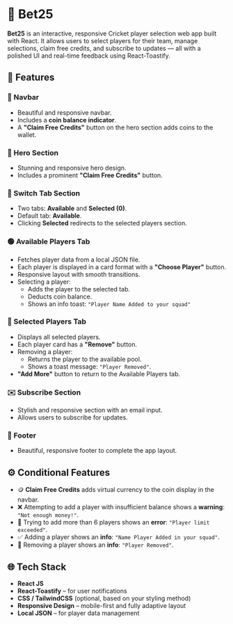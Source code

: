 # 🏏 Bet25

**Bet25** is an interactive, responsive Cricket player selection web app built with React. It allows users to select players for their team, manage selections, claim free credits, and subscribe to updates — all with a polished UI and real-time feedback using React-Toastify.

## 🚀 Features

### 🧭 Navbar
- Beautiful and responsive navbar.
- Includes a **coin balance indicator**.
- A **"Claim Free Credits"** button on the hero section adds coins to the wallet.

### 🦸 Hero Section
- Stunning and responsive hero design.
- Includes a prominent **"Claim Free Credits"** button.

### 🔁 Switch Tab Section
- Two tabs: **Available** and **Selected (0)**.
- Default tab: **Available**.
- Clicking **Selected** redirects to the selected players section.

### 🟢 Available Players Tab
- Fetches player data from a local JSON file.
- Each player is displayed in a card format with a **"Choose Player"** button.
- Responsive layout with smooth transitions.
- Selecting a player:
  - Adds the player to the selected tab.
  - Deducts coin balance.
  - Shows an info toast: `"Player Name Added to your squad"`

### 🔴 Selected Players Tab
- Displays all selected players.
- Each player card has a **"Remove"** button.
- Removing a player:
  - Returns the player to the available pool.
  - Shows a toast message: `"Player Removed"`.
- **"Add More"** button to return to the Available Players tab.

### ✉️ Subscribe Section
- Stylish and responsive section with an email input.
- Allows users to subscribe for updates.

### 🦶 Footer
- Beautiful, responsive footer to complete the app layout.

## ⚙️ Conditional Features

- 🪙 **Claim Free Credits** adds virtual currency to the coin display in the navbar.
- ❌ Attempting to add a player with insufficient balance shows a **warning**: `"Not enough money!"`.
- 🚫 Trying to add more than 6 players shows an **error**: `"Player limit exceeded"`.
- ✅ Adding a player shows an **info**: `"Name Player Added in your squad"`.
- 🔁 Removing a player shows an **info**: `"Player Removed"`.

## 🌐 Tech Stack

- **React JS**
- **React-Toastify** – for user notifications
- **CSS / TailwindCSS** (optional, based on your styling method)
- **Responsive Design** – mobile-first and fully adaptive layout
- **Local JSON** – for player data management
